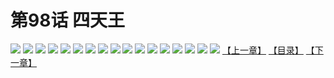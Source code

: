 # 第98话 四天王
![](https://s2.baozimh.com/scomic/sanyanxiaotianlu-samanhua/0/97-dn4g/1.jpg)
![](https://s2.baozimh.com/scomic/sanyanxiaotianlu-samanhua/0/97-dn4g/2.jpg)
![](https://s2.baozimh.com/scomic/sanyanxiaotianlu-samanhua/0/97-dn4g/3.jpg)
![](https://s2.baozimh.com/scomic/sanyanxiaotianlu-samanhua/0/97-dn4g/4.jpg)
![](https://s2.baozimh.com/scomic/sanyanxiaotianlu-samanhua/0/97-dn4g/5.jpg)
![](https://s2.baozimh.com/scomic/sanyanxiaotianlu-samanhua/0/97-dn4g/6.jpg)
![](https://s2.baozimh.com/scomic/sanyanxiaotianlu-samanhua/0/97-dn4g/7.jpg)
![](https://s2.baozimh.com/scomic/sanyanxiaotianlu-samanhua/0/97-dn4g/8.jpg)
![](https://s2.baozimh.com/scomic/sanyanxiaotianlu-samanhua/0/97-dn4g/9.jpg)
![](https://s2.baozimh.com/scomic/sanyanxiaotianlu-samanhua/0/97-dn4g/10.jpg)
![](https://s2.baozimh.com/scomic/sanyanxiaotianlu-samanhua/0/97-dn4g/11.jpg)
![](https://s2.baozimh.com/scomic/sanyanxiaotianlu-samanhua/0/97-dn4g/12.jpg)
![](https://s2.baozimh.com/scomic/sanyanxiaotianlu-samanhua/0/97-dn4g/13.jpg)
![](https://s2.baozimh.com/scomic/sanyanxiaotianlu-samanhua/0/97-dn4g/14.jpg)
![](https://s2.baozimh.com/scomic/sanyanxiaotianlu-samanhua/0/97-dn4g/15.jpg)
![](https://s2.baozimh.com/scomic/sanyanxiaotianlu-samanhua/0/97-dn4g/16.jpg)
![](https://s2.baozimh.com/scomic/sanyanxiaotianlu-samanhua/0/97-dn4g/17.jpg)
[【上一章】](./97.md)
[【目录】](./README.md)
[【下一章】](./99.md)
